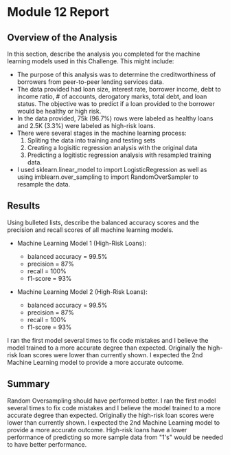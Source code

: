 # Module 12 Report

## Overview of the Analysis

In this section, describe the analysis you completed for the machine learning models used in this Challenge. This might include:

* The purpose of this analysis was to determine the creditworthiness of borrowers from peer-to-peer lending services data.
* The data provided had loan size, interest rate, borrower income, debt to income ratio, # of accounts, derogatory marks, total debt, and loan status. The objective was to predict if a loan provided to the borrower would be healthy or high risk. 
* In the data provided, 75k (96.7%) rows were labeled as healthy loans and 2.5K (3.3%) were labeled as high-risk loans.
* There were several stages in the machine learning process:
  1) Spliting the data into training and testing sets
  2) Creating a logisitic regression analysis with the original data
  3) Predicting a logitistic regression analysis with resampled training data.
* I used sklearn.linear_model to import LogisticRegression as well as using imblearn.over_sampling to import RandomOverSampler to resample the data.

## Results

Using bulleted lists, describe the balanced accuracy scores and the precision and recall scores of all machine learning models.

* Machine Learning Model 1 (High-Risk Loans):
    * balanced accuracy = 99.5%
    * precision = 87%
    * recall = 100%
    * f1-score = 93%



* Machine Learning Model 2 (High-Risk Loans):
    * balanced accuracy = 99.5%
    * precision = 87%
    * recall = 100%
    * f1-score = 93%

I ran the first model several times to fix code mistakes and I believe the model trained to a more accurate degree than expected. Originally the high-risk loan scores were lower than currently shown. I expected the 2nd Machine Learning model to provide a more accurate outcome.

## Summary

Random Oversampling should have performed better. I ran the first model several times to fix code mistakes and I believe the model trained to a more accurate degree than expected. Originally the high-risk loan scores were lower than currently shown. I expected the 2nd Machine Learning model to provide a more accurate outcome. High-risk loans have a lower performance of predicting so more sample data from "1's" would be needed to have better performance.
